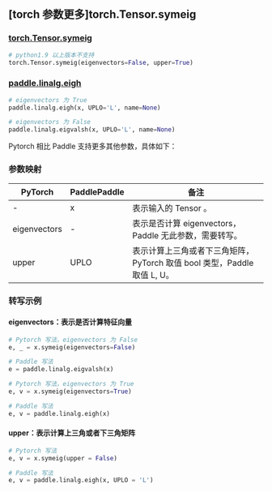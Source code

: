 ## [torch 参数更多]torch.Tensor.symeig

### [torch.Tensor.symeig](https://pytorch.org/docs/stable/generated/torch.Tensor.symeig.html#torch.Tensor.symeig)

```python
# python1.9 以上版本不支持
torch.Tensor.symeig(eigenvectors=False, upper=True)
```

### [paddle.linalg.eigh](https://www.paddlepaddle.org.cn/documentation/docs/zh/develop/api/paddle/linalg/eigh_cn.html)

```python
# eigenvectors 为 True
paddle.linalg.eigh(x, UPLO='L', name=None)

# eigenvectors 为 False
paddle.linalg.eigvalsh(x, UPLO='L', name=None)
```

Pytorch 相比 Paddle 支持更多其他参数，具体如下：

### 参数映射

| PyTorch      | PaddlePaddle | 备注                                                         |
| ------------ | ------------ | ------------------------------------------------------------ |
| -            | x            | 表示输入的 Tensor 。                                         |
| eigenvectors | -            | 表示是否计算 eigenvectors，Paddle 无此参数，需要转写。 |
| upper        | UPLO         | 表示计算上三角或者下三角矩阵，PyTorch 取值 bool 类型，Paddle 取值 L, U。 |

### 转写示例

#### eigenvectors：表示是否计算特征向量
```python
# Pytorch 写法，eigenvectors 为 False
e, _ = x.symeig(eigenvectors=False)

# Paddle 写法
e = paddle.linalg.eigvalsh(x)

# Pytorch 写法，eigenvectors 为 True
e, v = x.symeig(eigenvectors=True)

# Paddle 写法
e, v = paddle.linalg.eigh(x)
```

#### upper：表示计算上三角或者下三角矩阵
```python
# Pytorch 写法
e, v = x.symeig(upper = False)

# Paddle 写法
e, v = paddle.linalg.eigh(x, UPLO = 'L')
```

